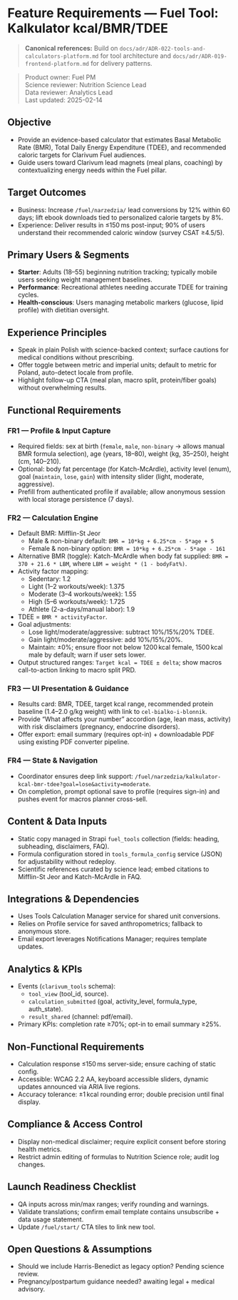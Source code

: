 # Feature Requirements — Fuel Tool: Kalkulator kcal/BMR/TDEE

> **Canonical references:** Build on `docs/adr/ADR-022-tools-and-calculators-platform.md` for tool architecture and `docs/adr/ADR-019-frontend-platform.md` for delivery patterns.

> Product owner: Fuel PM  
> Science reviewer: Nutrition Science Lead  
> Data reviewer: Analytics Lead  
> Last updated: 2025-02-14

## Objective
- Provide an evidence-based calculator that estimates Basal Metabolic Rate (BMR), Total Daily Energy Expenditure (TDEE), and recommended caloric targets for Clarivum Fuel audiences.
- Guide users toward Clarivum lead magnets (meal plans, coaching) by contextualizing energy needs within the Fuel pillar.

## Target Outcomes
- Business: Increase `/fuel/narzedzia/` lead conversions by 12% within 60 days; lift ebook downloads tied to personalized calorie targets by 8%.
- Experience: Deliver results in ≤150 ms post-input; 90% of users understand their recommended caloric window (survey CSAT ≥4.5/5).

## Primary Users & Segments
- **Starter**: Adults (18–55) beginning nutrition tracking; typically mobile users seeking weight management baselines.
- **Performance**: Recreational athletes needing accurate TDEE for training cycles.
- **Health-conscious**: Users managing metabolic markers (glucose, lipid profile) with dietitian oversight.

## Experience Principles
- Speak in plain Polish with science-backed context; surface cautions for medical conditions without prescribing.
- Offer toggle between metric and imperial units; default to metric for Poland, auto-detect locale from profile.
- Highlight follow-up CTA (meal plan, macro split, protein/fiber goals) without overwhelming results.

## Functional Requirements

### FR1 — Profile & Input Capture
- Required fields: sex at birth (`female`, `male`, `non-binary` → allows manual BMR formula selection), age (years, 18–80), weight (kg, 35–250), height (cm, 140–210).
- Optional: body fat percentage (for Katch-McArdle), activity level (enum), goal (`maintain`, `lose`, `gain`) with intensity slider (light, moderate, aggressive).
- Prefill from authenticated profile if available; allow anonymous session with local storage persistence (7 days).

### FR2 — Calculation Engine
- Default BMR: Mifflin-St Jeor  
    - Male & non-binary default: `BMR = 10*kg + 6.25*cm - 5*age + 5`  
    - Female & non-binary option: `BMR = 10*kg + 6.25*cm - 5*age - 161`
- Alternative BMR (toggle): Katch-McArdle when body fat supplied: `BMR = 370 + 21.6 * LBM`, where `LBM = weight * (1 - bodyFat%)`.
- Activity factor mapping:
    - Sedentary: 1.2
    - Light (1–2 workouts/week): 1.375
    - Moderate (3–4 workouts/week): 1.55
    - High (5–6 workouts/week): 1.725
    - Athlete (2-a-days/manual labor): 1.9
- TDEE = `BMR * activityFactor`.
- Goal adjustments:
    - Lose light/moderate/aggressive: subtract 10%/15%/20% TDEE.
    - Gain light/moderate/aggressive: add 10%/15%/20%.
    - Maintain: ±0%; ensure floor not below 1200 kcal female, 1500 kcal male by default; warn if user sets lower.
- Output structured ranges: `Target kcal = TDEE ± delta`; show macros call-to-action linking to macro split PRD.

### FR3 — UI Presentation & Guidance
- Results card: BMR, TDEE, target kcal range, recommended protein baseline (1.4–2.0 g/kg weight) with link to `cel-bialko-i-blonnik`.
- Provide “What affects your number” accordion (age, lean mass, activity) with risk disclaimers (pregnancy, endocrine disorders).
- Offer export: email summary (requires opt-in) + downloadable PDF using existing PDF converter pipeline.

### FR4 — State & Navigation
- Coordinator ensures deep link support: `/fuel/narzedzia/kalkulator-kcal-bmr-tdee?goal=lose&activity=moderate`.
- On completion, prompt optional save to profile (requires sign-in) and pushes event for macros planner cross-sell.

## Content & Data Inputs
- Static copy managed in Strapi `fuel_tools` collection (fields: heading, subheading, disclaimers, FAQ).
- Formula configuration stored in `tools_formula_config` service (JSON) for adjustability without redeploy.
- Scientific references curated by science lead; embed citations to Mifflin-St Jeor and Katch-McArdle in FAQ.

## Integrations & Dependencies
- Uses Tools Calculation Manager service for shared unit conversions.
- Relies on Profile service for saved anthropometrics; fallback to anonymous store.
- Email export leverages Notifications Manager; requires template updates.

## Analytics & KPIs
- Events (`clarivum_tools` schema):
    - `tool_view` (tool_id, source).
    - `calculation_submitted` (goal, activity_level, formula_type, auth_state).
    - `result_shared` (channel: pdf/email).
- Primary KPIs: completion rate ≥70%; opt-in to email summary ≥25%.

## Non-Functional Requirements
- Calculation response ≤150 ms server-side; ensure caching of static config.
- Accessible: WCAG 2.2 AA, keyboard accessible sliders, dynamic updates announced via ARIA live regions.
- Accuracy tolerance: ±1 kcal rounding error; double precision until final display.

## Compliance & Access Control
- Display non-medical disclaimer; require explicit consent before storing health metrics.
- Restrict admin editing of formulas to Nutrition Science role; audit log changes.

## Launch Readiness Checklist
- QA inputs across min/max ranges; verify rounding and warnings.
- Validate translations; confirm email template contains unsubscribe + data usage statement.
- Update `/fuel/start/` CTA tiles to link new tool.

## Open Questions & Assumptions
- Should we include Harris-Benedict as legacy option? Pending science review.
- Pregnancy/postpartum guidance needed? awaiting legal + medical advisory.
